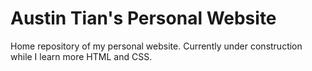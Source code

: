 # Austin Tian's Personal Website

Home repository of my personal website. Currently under construction while I learn more HTML and CSS.
